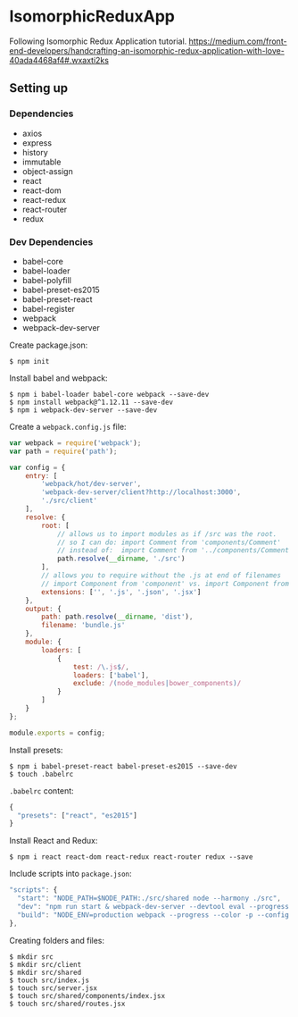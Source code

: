 # IsomorphicReduxApp

Following Isomorphic Redux Application tutorial. https://medium.com/front-end-developers/handcrafting-an-isomorphic-redux-application-with-love-40ada4468af4#.wxaxti2ks

## Setting up

### Dependencies

* axios
* express
* history
* immutable
* object-assign
* react
* react-dom
* react-redux
* react-router
* redux

### Dev Dependencies

* babel-core
* babel-loader
* babel-polyfill
* babel-preset-es2015
* babel-preset-react
* babel-register
* webpack
* webpack-dev-server

Create package.json:

```
$ npm init
```

Install babel and webpack:

```
$ npm i babel-loader babel-core webpack --save-dev
$ npm install webpack@^1.12.11 --save-dev
$ npm i webpack-dev-server --save-dev
```

Create a `webpack.config.js` file:

```javascript
var webpack = require('webpack');
var path = require('path');

var config = {
    entry: [
        'webpack/hot/dev-server',
        'webpack-dev-server/client?http://localhost:3000',
        './src/client'
    ],
    resolve: {
        root: [
            // allows us to import modules as if /src was the root.
            // so I can do: import Comment from 'components/Comment'
            // instead of:  import Comment from '../components/Comment' or whatever relative path would be
            path.resolve(__dirname, './src')
        ],
        // allows you to require without the .js at end of filenames
        // import Component from 'component' vs. import Component from 'component.js'
        extensions: ['', '.js', '.json', '.jsx']
    },
    output: {
        path: path.resolve(__dirname, 'dist'),
        filename: 'bundle.js'
    },
    module: {
        loaders: [
            {
                test: /\.js$/,
                loaders: ['babel'],
                exclude: /(node_modules|bower_components)/
            }
        ]
    }
};

module.exports = config;
```

Install presets:

```
$ npm i babel-preset-react babel-preset-es2015 --save-dev
$ touch .babelrc
```

`.babelrc` content:

```javascript
{
  "presets": ["react", "es2015"]
}
```

Install React and Redux:

```
$ npm i react react-dom react-redux react-router redux --save
```

Include scripts into `package.json`:

```javascript
"scripts": {
  "start": "NODE_PATH=$NODE_PATH:./src/shared node --harmony ./src",
  "dev": "npm run start & webpack-dev-server --devtool eval --progress --colors --hot --content-base dist",
  "build": "NODE_ENV=production webpack --progress --color -p --config webpack.prod.config.js"
},
```

Creating folders and files:

```
$ mkdir src
$ mkdir src/client
$ mkdir src/shared
$ touch src/index.js
$ touch src/server.jsx
$ touch src/shared/components/index.jsx
$ touch src/shared/routes.jsx
```

